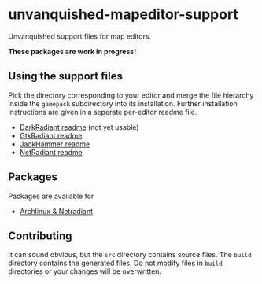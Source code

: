 unvanquished-mapeditor-support
==============================

Unvanquished support files for map editors.

**These packages are work in progress!**

Using the support files
-----------------------

Pick the directory corresponding to your editor and merge the file hierarchy inside the `gamepack` subdirectory into its installation. Further installation instructions are given in a seperate per-editor readme file.

* [DarkRadiant readme](build/darkradiant/README.md) (not yet usable)
* [GtkRadiant readme](build/gtkradiant/README.md)
* [JackHammer readme](build/jackhammer/README.md)
* [NetRadiant readme](build/netradiant/README.md)

Packages
--------

Packages are available for

* [Archlinux & Netradiant](https://aur.archlinux.org/packages/netradiant-unvanquished-git/)

Contributing
------------

It can sound obvious, but the `src` directory contains source files. The `build` directory contains the generated files. Do not modify files in `build` directories or your changes will be overwritten.
